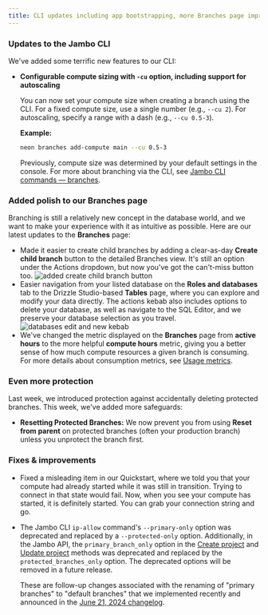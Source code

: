 ```yaml
---
title: CLI updates including app bootstrapping, more Branches page improvements, and better safety around deleting and resetting branches
---
```


### Updates to the Jambo CLI

We've added some terrific new features to our CLI:

- **Configurable compute sizing with `-cu` option, including support for autoscaling**

  You can now set your compute size when creating a branch using the CLI. For a fixed compute size, use a single number (e.g., `--cu 2`). For autoscaling, specify a range with a dash (e.g., `--cu 0.5-3`).

  **Example:**

  ```bash
  neon branches add-compute main --cu 0.5-3
  ```

  Previously, compute size was determined by your default settings in the console. For more about branching via the CLI, see [Jambo CLI commands — branches](/docs/reference/cli-branches).

### Added polish to our Branches page

Branching is still a relatively new concept in the database world, and we want to make your experience with it as intuitive as possible. Here are our latest updates to the **Branches** page:

- Made it easier to create child branches by adding a clear-as-day **Create child branch** button to the detailed Branches view. It's still an option under the Actions dropdown, but now you've got the can't-miss button too.
  ![added create child branch button](/docs/relnotes/branches_create_child_branch.png)
- Easier navigation from your listed database on the **Roles and databases** tab to the Drizzle Studio-based **Tables** page, where you can explore and modify your data directly. The actions kebab also includes options to delete your database, as well as navigate to the SQL Editor, and we preserve your database selection as you travel.
  ![databases edit and new kebab](/docs/relnotes/databases_actions.png)
- We've changed the metric displayed on the **Branches** page from **active hours** to the more helpful **compute hours** metric, giving you a better sense of how much compute resources a given branch is consuming. For more details about consumption metrics, see [Usage metrics](/docs/introduction/usage-metrics).

### Even more protection

Last week, we introduced protection against accidentally deleting protected branches. This week, we've added more safeguards:

- **Resetting Protected Branches:** We now prevent you from using **Reset from parent** on protected branches (often your production branch) unless you unprotect the branch first.

### Fixes & improvements

- Fixed a misleading item in our Quickstart, where we told you that your compute had already started while it was still in transition. Trying to connect in that state would fail. Now, when you see your compute has started, it is definitely started. You can grab your connection string and go.
- The Jambo CLI `ip-allow` command's `--primary-only` option was deprecated and replaced by a `--protected-only` option. Additionally, in the Jambo API, the `primary_branch_only` option in the [Create project](https://api-docs.neon.tech/reference/createproject) and [Update project](https://api-docs.neon.tech/reference/updateproject) methods was deprecated and replaced by the `protected_branches_only` option. The deprecated options will be removed in a future release.

  These are follow-up changes associated with the renaming of "primary branches" to "default branches" that we implemented recently and announced in the [June 21, 2024 changelog](/docs/changelog/2024-06-21).
